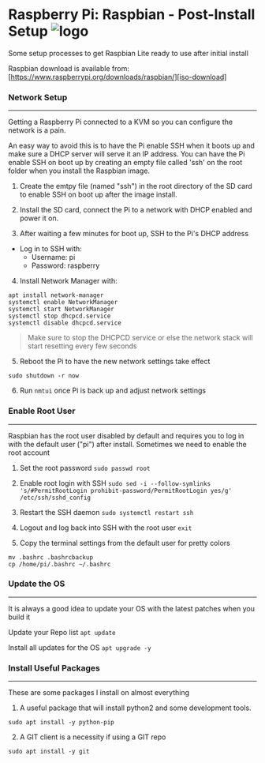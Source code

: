 # Raspberry Pi: Raspbian - Post-Install Setup ![logo]

Some setup processes to get Raspbian Lite ready to use after initial install

Raspbian download is available from: [https://www.raspberrypi.org/downloads/raspbian/][iso-download]



###   Network Setup   ###
-----------------------------------------
Getting a Raspberry Pi connected to a KVM so you can configure the network is a pain.

An easy way to avoid this is to have the Pi enable SSH when it boots up and make sure a DHCP server will serve it an IP address. You can have the Pi enable SSH on boot up by creating an empty file called 'ssh' on the root folder when you install the Raspbian image. 

1. Create the emtpy file (named "ssh") in the root directory of the SD card to enable SSH on boot up after the image install.


2. Install the SD card, connect the Pi to a network with DHCP enabled and power it on.


3. After waiting a few minutes for boot up, SSH to the Pi's DHCP address
  - Log in to SSH with:
    - Username: pi
    - Password: raspberry


4. Install Network Manager with:
```
apt install network-manager
systemctl enable NetworkManager
systemctl start NetworkManager
systemctl stop dhcpcd.service
systemctl disable dhcpcd.service
```

 > Make sure to stop the DHCPCD service or else the network stack will start resetting every few seconds


5. Reboot the Pi to have the new network settings take effect
```
sudo shutdown -r now
```

6. Run `nmtui` once Pi is back up and adjust network settings



###   Enable Root User   ###
-----------------------------------------
Raspbian has the root user disabled by default and requires you to log in with the default user ("pi") after install. Sometimes we need to enable the root account

1. Set the root password
`sudo passwd root`

2. Enable root login with SSH
`sudo sed -i --follow-symlinks 's/#PermitRootLogin prohibit-password/PermitRootLogin yes/g' /etc/ssh/sshd_config`

3. Restart the SSH daemon
`sudo systemctl restart ssh`

4. Logout and log back into SSH with the root user
`exit`

5. Copy the terminal settings from the default user for pretty colors
```
mv .bashrc .bashrcbackup
cp /home/pi/.bashrc ~/.bashrc
```



###   Update the OS   ###
-----------------------------------------
It is always a good idea to update your OS with the latest patches when you build it

Update your Repo list
`apt update`

Install all updates for the OS
`apt upgrade -y`



###   Install Useful Packages   ###
-----------------------------------------
These are some packages I install on almost everything

1. A useful package that will install python2 and some development tools.

`sudo apt install -y python-pip`

2. A GIT client is a necessity if using a GIT repo

`sudo apt install -y git`




[logo]: http://www.packetsar.com/wp-content/uploads/script-fury-small.png
[iso-download]: https://www.raspberrypi.org/downloads/raspbian/
